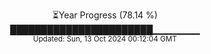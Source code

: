 <p align="center">
⏳Year Progress (78.14 %)<br>
███████████████████████▁▁▁▁▁▁▁ <br>
<sub>Updated: Sun, 13 Oct 2024 00:12:04 GMT</sub>
</p>


